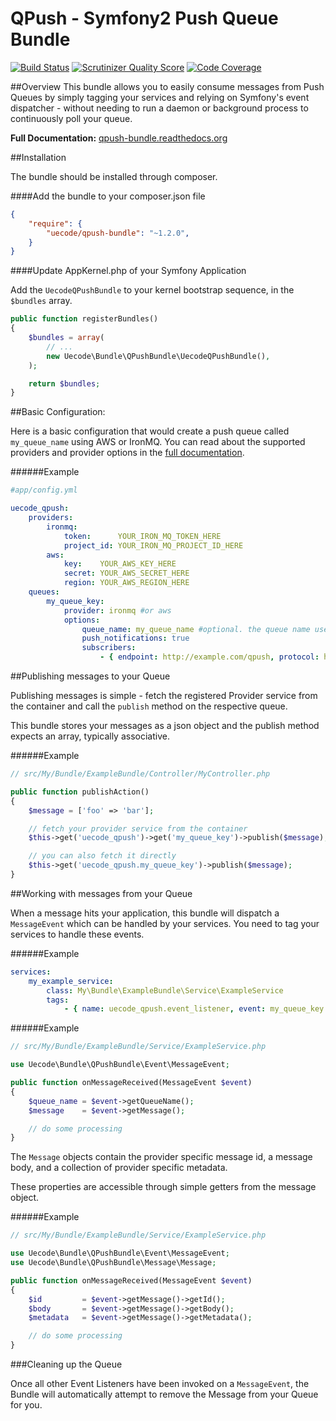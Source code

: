 QPush - Symfony2 Push Queue Bundle
==================================

[![Build Status](https://travis-ci.org/uecode/qpush-bundle.png?branch=master)](https://travis-ci.org/uecode/qpush-bundle)
[![Scrutinizer Quality Score](https://scrutinizer-ci.com/g/uecode/qpush-bundle/badges/quality-score.png?s=2c0d37936bb5ea34f338139961bfc4c8dedccb07)](https://scrutinizer-ci.com/g/uecode/qpush-bundle/)
[![Code Coverage](https://scrutinizer-ci.com/g/uecode/qpush-bundle/badges/coverage.png?s=372bcf1c9656b514075b29e4e39f8506772a7a16)](https://scrutinizer-ci.com/g/uecode/qpush-bundle/)

##Overview
This bundle allows you to easily consume messages from Push Queues by simply
tagging your services and relying on Symfony's event dispatcher - without
needing to run a daemon or background process to continuously poll your queue.

**Full Documentation:** [qpush-bundle.readthedocs.org](http://qpush-bundle.rtfd.org)

##Installation

The bundle should be installed through composer.

####Add the bundle to your composer.json file

```json
{
    "require": {
        "uecode/qpush-bundle": "~1.2.0",
    }
}
```

####Update AppKernel.php of your Symfony Application

Add the `UecodeQPushBundle` to your kernel bootstrap sequence, in the `$bundles`
array.

```php
public function registerBundles()
{
    $bundles = array(
        // ...
        new Uecode\Bundle\QPushBundle\UecodeQPushBundle(),
    );

    return $bundles;
}
```

##Basic Configuration:

Here is a basic configuration that would create a push queue called
`my_queue_name` using AWS or IronMQ. You can read about the supported providers
and provider options in the [full documentation](http://qpush-bundle.rtfd.org).

######Example

```yaml
#app/config.yml

uecode_qpush:
    providers:
        ironmq:
            token:      YOUR_IRON_MQ_TOKEN_HERE
            project_id: YOUR_IRON_MQ_PROJECT_ID_HERE
        aws:
            key:    YOUR_AWS_KEY_HERE
            secret: YOUR_AWS_SECRET_HERE
            region: YOUR_AWS_REGION_HERE
    queues:
        my_queue_key:
            provider: ironmq #or aws
            options:
                queue_name: my_queue_name #optional. the queue name used on the provider
                push_notifications: true
                subscribers:
                    - { endpoint: http://example.com/qpush, protocol: http }
```

##Publishing messages to your Queue

Publishing messages is simple - fetch the registered Provider service from the
container and call the `publish` method on the respective queue.

This bundle stores your messages as a json object and the publish method expects
an array, typically associative.

######Example

```php
// src/My/Bundle/ExampleBundle/Controller/MyController.php

public function publishAction()
{
    $message = ['foo' => 'bar'];

    // fetch your provider service from the container
    $this->get('uecode_qpush')->get('my_queue_key')->publish($message);

    // you can also fetch it directly
    $this->get('uecode_qpush.my_queue_key')->publish($message);
}

```

##Working with messages from your Queue

When a message hits your application, this bundle will dispatch a `MessageEvent`
which can be handled by your services. You need to tag your services to handle
these events.

######Example
```yaml
services:
    my_example_service:
    	class: My\Bundle\ExampleBundle\Service\ExampleService
    	tags:
    		- { name: uecode_qpush.event_listener, event: my_queue_key.message_received, method: onMessageReceived }
```

######Example
```php
// src/My/Bundle/ExampleBundle/Service/ExampleService.php

use Uecode\Bundle\QPushBundle\Event\MessageEvent;

public function onMessageReceived(MessageEvent $event)
{
    $queue_name = $event->getQueueName();
    $message    = $event->getMessage();

    // do some processing
}
```

The `Message` objects contain the provider specific message id, a message body,
and a collection of provider specific metadata.

These properties are accessible through simple getters from the message object.

######Example
```php
// src/My/Bundle/ExampleBundle/Service/ExampleService.php

use Uecode\Bundle\QPushBundle\Event\MessageEvent;
use Uecode\Bundle\QPushBundle\Message\Message;

public function onMessageReceived(MessageEvent $event)
{
    $id         = $event->getMessage()->getId();
    $body       = $event->getMessage()->getBody();
    $metadata   = $event->getMessage()->getMetadata();

    // do some processing
}
```

###Cleaning up the Queue

Once all other Event Listeners have been invoked on a `MessageEvent`, the Bundle
will automatically attempt to remove the Message from your Queue for you.

